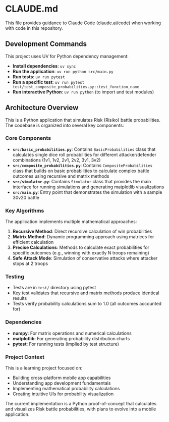 # CLAUDE.md

This file provides guidance to Claude Code (claude.ai/code) when working with code in this repository.

## Development Commands

This project uses UV for Python dependency management:

- **Install dependencies**: `uv sync`
- **Run the application**: `uv run python src/main.py`
- **Run tests**: `uv run pytest`
- **Run a specific test**: `uv run pytest test/test_composite_probabilities.py::test_function_name`
- **Run interactive Python**: `uv run python` (to import and test modules)

## Architecture Overview

This is a Python application that simulates Risk (Risiko) battle probabilities. The codebase is organized into several key components:

### Core Components

- **`src/basic_probabilities.py`**: Contains `BasicProbabilities` class that calculates single dice roll probabilities for different attacker/defender combinations (1v1, 1v2, 2v1, 2v2, 3v1, 3v2)
- **`src/composite_probabilities.py`**: Contains `CompositeProbabilities` class that builds on basic probabilities to calculate complex battle outcomes using recursive and matrix methods
- **`src/simulator.py`**: Contains `Simulator` class that provides the main interface for running simulations and generating matplotlib visualizations
- **`src/main.py`**: Entry point that demonstrates the simulation with a sample 30v20 battle

### Key Algorithms

The application implements multiple mathematical approaches:

1. **Recursive Method**: Direct recursive calculation of win probabilities
2. **Matrix Method**: Dynamic programming approach using matrices for efficient calculation
3. **Precise Calculations**: Methods to calculate exact probabilities for specific outcomes (e.g., winning with exactly N troops remaining)
4. **Safe Attack Mode**: Simulation of conservative attacks where attacker stops at 2 troops

### Testing

- Tests are in `test/` directory using pytest
- Key test validates that recursive and matrix methods produce identical results
- Tests verify probability calculations sum to 1.0 (all outcomes accounted for)

### Dependencies

- **numpy**: For matrix operations and numerical calculations
- **matplotlib**: For generating probability distribution charts
- **pytest**: For running tests (implied by test structure)

### Project Context

This is a learning project focused on:
- Building cross-platform mobile app capabilities
- Understanding app development fundamentals
- Implementing mathematical probability calculations
- Creating intuitive UIs for probability visualization

The current implementation is a Python proof-of-concept that calculates and visualizes Risk battle probabilities, with plans to evolve into a mobile application.